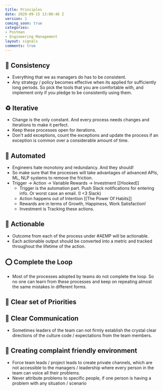 ```yaml
---
title: Principles
date: 2020-09-15 13:00:46 Z
version: 1
coming_soon: true
categories:
- Postman
- Engineering Management
layout: signals
comments: true
---
```




## 🖖 Consistency
- Everything that we as managers do has to be consistent.
- Any strategy / policy becomes effective when its applied for sufficiently long periods. So pick the tools that you are comfortable with, and implement only if you pledge to be consistently using them.

## ♻️ Iterative
- Change is the only constant. And every process needs changes and iterations to make it perfect. 
- Keep these processes open for iterations. 
- Don't add exceptions, count the exceptions and update the process if an exception is common over a considerable amount of time. 
 
## 🤖 Automated
- Engineers hate monotony and redundancy. And they should!
- So make sure that the processes will take advantages of advanced APIs, ML, NLP systems to remove the friction.
- Trigger -> Action -> Variable Rewards -> Investment [[Hooked]]
	- Trigger is the automation part. Push Slack notifications for entering info. Or worst case an email. (I <3 Slack)
	- Action happens out of Intention [[The Power Of Habits]]
	- Rewards are in terms of Growth, Happiness, Work Satisfaction!
	- Investment is Tracking these actions.

## 🥊 Actionable
- Outcome from each of the process under #AEMP will be actionable. 
- Each actionable output should be converted into a metric and tracked throughout the lifetime of the action.

## ⭕️ Complete the Loop
- Most of the processes adopted by teams do not complete the loop. So no one can learn from these processes and keep on repeating almost the same mistakes in different forms.

## 📜 Clear set of Priorities

## 📣 Clear Communication
- Sometimes leaders of the team can not firmly establish the crystal clear directions of the culture code / expectations from the team members.

## 🤗 Creating complaint friendly environment
- Force team leads / project leads to create private channels, which are not accessible to the managers / leadership where every person in the team can voice all their problems.
- Never attribute problems to specific people, if one person is having a problem with any situation / scenario


